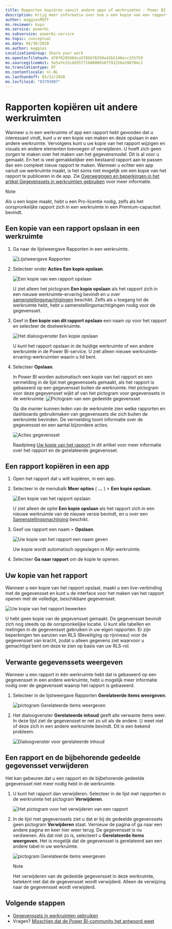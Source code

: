 ```yaml
---
title: Rapporten kopiëren vanuit andere apps of werkruimten - Power BI
description: Krijg meer informatie over hoe u een kopie van een rapport kunt maken en opslaan in uw eigen werkruimte.
author: maggiesMSFT
ms.reviewer: kayu
ms.service: powerbi
ms.subservice: powerbi-service
ms.topic: conceptual
ms.date: 04/30/2020
ms.author: maggies
LocalizationGroup: Share your work
ms.openlocfilehash: d70f029568dca578bb76350a42b5146ecc335759
ms.sourcegitcommit: 5e5a7e15cdd55f71b0806016ff91256a398704c1
ms.translationtype: HT
ms.contentlocale: nl-NL
ms.lasthandoff: 05/22/2020
ms.locfileid: "83793087"
---
```

# <a name="copy-reports-from-other-workspaces"></a>Rapporten kopiëren uit andere werkruimten

Wanneer u in een werkruimte of app een rapport hebt gevonden dat u interessant vindt, kunt u er een kopie van maken en deze opslaan in een andere werkruimte. Vervolgens kunt u uw kopie van het rapport wijzigen en visuals en andere elementen toevoegen of verwijderen. U hoeft zich geen zorgen te maken over het maken van het gegevensmodel. Dit is al voor u gemaakt. En het is veel gemakkelijker een bestaand rapport aan te passen dan een compleet nieuw rapport te maken. Wanneer u echter een app vanuit uw werkruimte maakt, is het soms niet mogelijk om een kopie van het rapport te publiceren in de app. Zie [Overwegingen en beperkingen in het artikel Gegevenssets in werkruimten gebruiken](service-datasets-across-workspaces.md#considerations-and-limitations) voor meer informatie.

> [!NOTE]
> Als u een kopie maakt, hebt u een Pro-licentie nodig, zelfs als het oorspronkelijke rapport zich in een werkruimte in een Premium-capaciteit bevindt.

## <a name="save-a-copy-of-a-report-in-a-workspace"></a>Een kopie van een rapport opslaan in een werkruimte

1. Ga naar de lijstweergave Rapporten in een werkruimte.

    ![Lijstweergave Rapporten](media/service-datasets-copy-reports/power-bi-report-list-view.png)

1. Selecteer onder **Acties** **Een kopie opslaan**.

    ![Een kopie van een rapport opslaan](media/service-datasets-copy-reports/power-bi-dataset-save-report-copy.png)

    U ziet alleen het pictogram **Een kopie opslaan** als het rapport zich in een nieuwe werkruimte-ervaring bevindt en u over [samenstellingsmachtigingen](service-datasets-build-permissions.md) beschikt. Zelfs als u toegang tot de werkruimte hebt, hebt u samenstellingsmachtigingen nodig voor de gegevensset.

3. Geef in **Een kopie van dit rapport opslaan** een naam op voor het rapport en selecteer de doelwerkruimte.

    ![Het dialoogvenster Een kopie opslaan](media/service-datasets-copy-reports/power-bi-dataset-save-report.png)

    U kunt het rapport opslaan in de huidige werkruimte of een andere werkruimte in de Power BI-service. U ziet alleen nieuwe werkruimte-ervaring-werkruimten waarin u lid bent. 
  
4. Selecteer **Opslaan**.

    In Power BI worden automatisch een kopie van het rapport en een vermelding in de lijst met gegevenssets gemaakt, als het rapport is gebaseerd op een gegevensset buiten de werkruimte. Het pictogram voor deze gegevensset wijkt af van het pictogram voor gegevenssets in de werkruimte: ![Pictogram van een gedeelde gegevensset](media/service-datasets-discover-across-workspaces/power-bi-shared-dataset-icon.png)
    
    Op die manier kunnen leden van de werkruimte zien welke rapporten en dashboards gebruikmaken van gegevenssets die zich buiten de werkruimte bevinden. De vermelding toont informatie over de gegevensset en een aantal bijzondere acties.

    ![Acties gegevensset](media/service-datasets-across-workspaces/power-bi-dataset-actions.png)

    Raadpleeg [Uw kopie van het rapport](#your-copy-of-the-report) in dit artikel voor meer informatie over het rapport en de gerelateerde gegevensset.

## <a name="copy-a-report-in-an-app"></a>Een rapport kopiëren in een app

1. Open het rapport dat u wilt kopiëren, in een app.
2. Selecteer in de menubalk **Meer opties** ( **...** ) > **Een kopie opslaan**.

    ![Een kopie van het rapport opslaan](media/service-datasets-copy-reports/power-bi-save-copy.png)

    U ziet alleen de optie **Een kopie opslaan** als het rapport zich in een nieuwe werkruimte van de nieuwe versie bevindt, en u over een [Samenstellingsmachtiging](service-datasets-build-permissions.md) beschikt.

3. Geef uw rapport een naam > **Opslaan**.

    ![Uw kopie van het rapport een naam geven](media/service-datasets-copy-reports/power-bi-save-report-from-app.png)

    Uw kopie wordt automatisch opgeslagen in Mijn werkruimte.

4. Selecteer **Ga naar rapport** om de kopie te openen.

## <a name="your-copy-of-the-report"></a>Uw kopie van het rapport

Wanneer u een kopie van het rapport opslaat, maakt u een live-verbinding met de gegevensset en kunt u de interface voor het maken van het rapport openen met de volledige, beschikbare gegevensset. 

![Uw kopie van het rapport bewerken](media/service-datasets-copy-reports/power-bi-edit-report-copy.png)

U hebt geen kopie van de gegevensset gemaakt. De gegevensset bevindt zich nog steeds op de oorspronkelijke locatie. U kunt alle tabellen en metingen in de gegevensset gebruiken in uw eigen rapporten. Er zijn beperkingen ten aanzien van RLS (Beveiliging op rijniveau) voor de gegevensset van kracht, zodat u alleen gegevens ziet waarvoor u gemachtigd bent om deze te zien op basis van uw RLS-rol.

## <a name="view-related-datasets"></a>Verwante gegevenssets weergeven

Wanneer u een rapport in één werkruimte hebt dat is gebaseerd op een gegevensset in een andere werkruimte, hebt u mogelijk meer informatie nodig over de gegevensset waarop het rapport is gebaseerd.

1. Selecteer in de lijstweergave Rapporten **Gerelateerde items weergeven**.

    ![pictogram Gerelateerde items weergeven](media/service-datasets-copy-reports/power-bi-dataset-view-related.png)

1. Het dialoogvenster **Gerelateerde inhoud** geeft alle verwante items weer. In deze lijst ziet de gegevensset er net zo uit als de andere. U weet niet of deze zich in een andere werkruimte bevindt. Dit is een bekend probleem.
 
    ![Dialoogvenster voor gerelateerde inhoud](media/service-datasets-copy-reports/power-bi-dataset-related.png)

## <a name="delete-a-report-and-its-shared-dataset"></a>Een rapport en de bijbehorende gedeelde gegevensset verwijderen

Het kan gebeuren dat u een rapport en de bijbehorende gedeelde gegevensset niet meer nodig hebt in de werkruimte.

1. U kunt het rapport dan verwijderen. Selecteer in de lijst met rapporten in de werkruimte het pictogram **Verwijderen**.

    ![Het pictogram voor het verwijderen van een rapport](media/service-datasets-across-workspaces/power-bi-datasets-delete-report.png)

2. In de lijst met gegevenssets ziet u dat er bij de gedeelde gegevenssets geen pictogram **Verwijderen** staat. Vernieuw de pagina of ga naar een andere pagina en keer hier weer terug. De gegevensset is nu verdwenen. Als dat niet zo is, selecteert u **Gerelateerde items weergeven**. Het is mogelijk dat de gegevensset is gerelateerd aan een andere tabel in uw werkruimte.

    ![pictogram Gerelateerde items weergeven](media/service-datasets-across-workspaces/power-bi-dataset-view-related-icon.png)

    > [!NOTE]
    > Het verwijderen van de gedeelde gegevensset in deze werkruimte, betekent niet dat de gegevensset wordt verwijderd. Alleen de verwijzing naar de gegevensset wordt verwijderd.


## <a name="next-steps"></a>Volgende stappen

- [Gegevenssets in werkruimten gebruiken](service-datasets-across-workspaces.md)
- Vragen? [Misschien dat de Power BI-community het antwoord weet](https://community.powerbi.com/)
